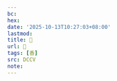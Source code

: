 ```yaml
---
bc:
hex:
date: '2025-10-13T10:27:03+08:00'
lastmod:
title: 􃪭
url: 􃪭
tags: [香]
src: DCCV
note:
---
```

